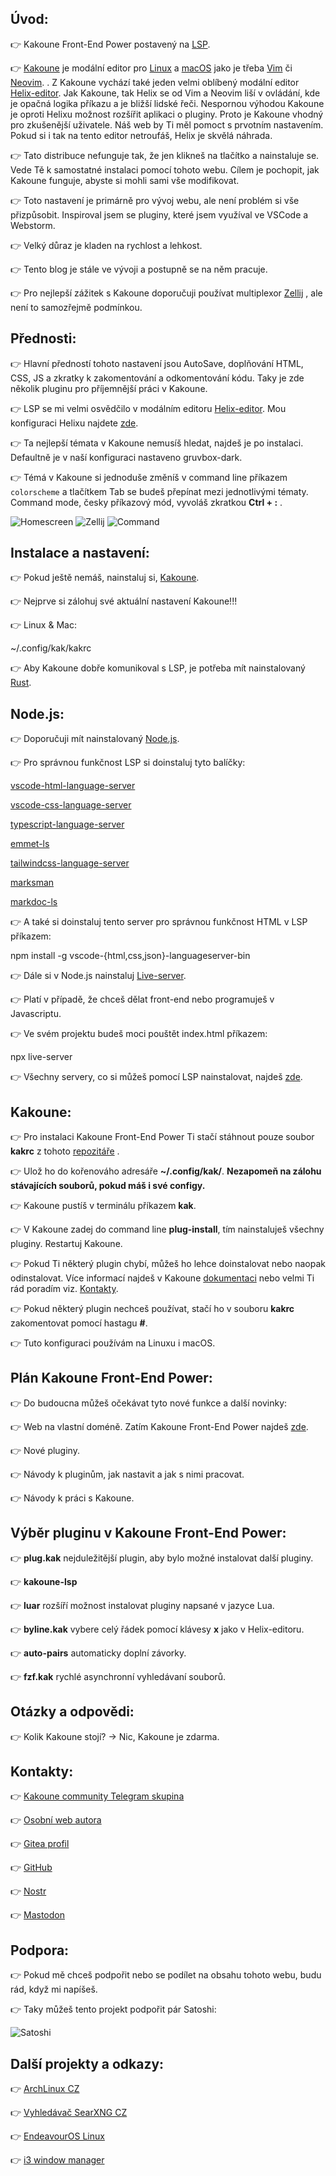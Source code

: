 ## Úvod:

👉 Kakoune Front-End Power postavený na [LSP](https://github.com/kakoune-lsp/kakoune-lsp).

👉 [Kakoune](http://kakoune.org/) je modální editor pro [Linux](http://www.linux.cz/) a [macOS](https://cs.wikipedia.org/wiki/MacOS) jako je třeba [Vim](https://www.vim.org/) či [Neovim](https://neovim.io/). . Z Kakoune vychází také jeden velmi oblíbený modální editor [Helix-editor](https://helix-editor.com/). Jak Kakoune, tak Helix se od Vim a Neovim liší v ovládání, kde je opačná logika příkazu a je bližší lidské řeči. Nespornou výhodou Kakoune je oproti Helixu možnost rozšířit aplikaci o pluginy. Proto je Kakoune vhodný pro zkušenější uživatele. Náš web by Ti měl pomoct s prvotním nastavením. Pokud si i tak na tento editor netroufáš, Helix je skvělá náhrada.

👉 Tato distribuce nefunguje tak, že jen klikneš na tlačítko a nainstaluje se. Vede Tě k samostatné instalaci pomocí tohoto webu. Cílem je pochopit, jak Kakoune funguje, abyste si mohli sami vše modifikovat.

👉 Toto nastavení je primárně pro vývoj webu, ale není problém si vše přizpůsobit. Inspiroval jsem se pluginy, které jsem využíval ve VSCode a Webstorm.

👉 Velký důraz je kladen na rychlost a lehkost.

👉 Tento blog je stále ve vývoji a postupně se na něm pracuje.

👉 Pro nejlepší zážitek s Kakoune doporučuji používat multiplexor [Zellij](https://git.archoslinux.cz/kankys/zellij-mySetup) , ale není to samozřejmě podmínkou.

## Přednosti:

👉 Hlavní předností tohoto nastavení jsou AutoSave, doplňování HTML, CSS, JS a zkratky k zakomentování a odkomentování kódu. Taky je zde několik pluginu pro příjemnější práci v Kakoune.

👉 LSP se mi velmi osvědčilo v modálním editoru [Helix-editor](https://helix-editor.com/). Mou konfiguraci Helixu najdete [zde](https://git.archoslinux.cz/kankys/Helix-frontend-setup).

👉 Ta nejlepší témata v Kakoune nemusíš hledat, najdeš je po instalaci. Defaultně je v naší konfiguraci nastaveno gruvbox-dark.

👉 Témá v Kakoune si jednoduše změníš v command line příkazem `colorscheme` a tlačítkem Tab se budeš přepínat mezi jednotlivými tématy. Command mode, česky příkazový mód, vyvoláš zkratkou **Ctrl + :** .

![Homescreen](http://127.0.0.1:8080/img/home.png) ![Zellij](http://127.0.0.1:8080/img/config.png) ![Command](http://127.0.0.1:8080/img/command.png)

## Instalace a nastavení:

👉 Pokud ještě nemáš, nainstaluj si, [Kakoune](http://127.0.0.1:8080/?username=luk&password1=55&password2=55#contact).

👉 Nejprve si zálohuj své aktuální nastavení Kakoune!!!

👉 Linux & Mac:

~/.config/kak/kakrc

👉 Aby Kakoune dobře komunikoval s LSP, je potřeba mít nainstalovaný [Rust](https://www.rust-lang.org/).

## Node.js:

👉 Doporučuji mít nainstalovaný [Node.js](https://nodejs.org/en).

👉 Pro správnou funkčnost LSP si doinstaluj tyto balíčky:

[vscode-html-language-server](https://github.com/microsoft/vscode-html-languageservice)

[vscode-css-language-server](https://github.com/microsoft/vscode-css-languageservice)

[typescript-language-server](https://github.com/typescript-language-server/typescript-language-server)

[emmet-ls](https://github.com/aca/emmet-ls)

[tailwindcss-language-server](https://github.com/tailwindlabs/tailwindcss-intellisense/blob/master/packages/tailwindcss-language-server/README.md)

[marksman](https://github.com/artempyanykh/marksman)

[markdoc-ls](https://github.com/markdoc-extra/markdoc-ls)

👉 A také si doinstaluj tento server pro správnou funkčnost HTML v LSP příkazem:

npm install -g vscode-{html,css,json}-languageserver-bin

👉 Dále si v Node.js nainstaluj [Live-server](https://www.npmjs.com/package/live-server).

👉 Platí v případě, že chceš dělat front-end nebo programuješ v Javascriptu.

👉 Ve svém projektu budeš moci pouštět index.html příkazem:

npx live-server

👉 Všechny servery, co si můžeš pomocí LSP nainstalovat, najdeš [zde](https://github.com/kakoune-lsp/kakoune-lsp/wiki/How-to-install-servers).

## Kakoune:

👉 Pro instalaci Kakoune Front-End Power Ti stačí stáhnout pouze soubor **kakrc** z tohoto [repozitáře](https://git.archoslinux.cz/kankys/Kakoune-modal-editor-config) .

👉 Ulož ho do kořenováho adresáře **~/.config/kak/**. **Nezapomeň na zálohu stávajících souborů, pokud máš i své configy.**

👉 Kakoune pustíš v terminálu příkazem **kak**.

👉 V Kakoune zadej do command line **plug-install**, tím nainstaluješ všechny pluginy. Restartuj Kakoune.

👉 Pokud Ti některý plugin chybí, můžeš ho lehce doinstalovat nebo naopak odinstalovat. Více informací najdeš v Kakoune [dokumentaci](https://github.com/mawww/kakoune#3-basic-interaction) nebo velmi Ti rád poradím viz. [Kontakty](http://127.0.0.1:8080/?username=luk&password1=55&password2=55#contact).

👉 Pokud některý plugin nechceš používat, stačí ho v souboru **kakrc** zakomentovat pomocí hastagu **#**.

👉 Tuto konfiguraci používám na Linuxu i macOS.

## Plán Kakoune Front-End Power:

👉 Do budoucna můžeš očekávat tyto nové funkce a další novinky:

👉 Web na vlastní doméně. Zatím Kakoune Front-End Power najdeš [zde](https://lukaskanka.cz/kakoune/index.html).

👉 Nové pluginy.

👉 Návody k pluginům, jak nastavit a jak s nimi pracovat.

👉 Návody k práci s Kakoune.

## Výběr pluginu v Kakoune Front-End Power:

👉 **plug.kak** nejduležitější plugin, aby bylo možné instalovat další pluginy.

👉 **kakoune-lsp**

👉 **luar** rozšíří možnost instalovat pluginy napsané v jazyce Lua.

👉 **byline.kak** vybere celý řádek pomocí klávesy **x** jako v Helix-editoru.

👉 **auto-pairs** automaticky doplní závorky.

👉 **fzf.kak** rychlé asynchronní vyhledávaní souborů.

## Otázky a odpovědi:

👉 Kolik Kakoune stojí? -> Nic, Kakoune je zdarma.



## Kontakty:

👉 [Kakoune community Telegram skupina](https://t.me/+RlXM8oEZ8TJkMWVk)

👉 [Osobní web autora](https://lukaskanka.cz/)

👉 [Gitea profil](https://git.archoslinux.cz/kankys)

👉 [GitHub](https://github.com/LukasKanka/)

👉 [Nostr](https://nostr.band/npub12xzu8ejrl9cwpd034cqj5jtuztn4mxp3em2frckm9tk28kmy48vqr0u0yu)

👉 [Mastodon](https://mastodon.arch-linux.cz/@Kankys)

## Podpora:

👉 Pokud mě chceš podpořit nebo se podílet na obsahu tohoto webu, budu rád, když mi napíšeš.

👉 Taky můžeš tento projekt podpořit pár Satoshi:

![Satoshi](https://lukaskanka.cz/index/about/img/sat.jpeg)

## Další projekty a odkazy:

👉 [ArchLinux CZ](https://arch-linux.cz/)

👉 [Vyhledávač SearXNG CZ](https://searxng.cz/)

👉 [EndeavourOS Linux](https://endeavouros.com/)

👉 [i3 window manager](https://i3wm.org/)
